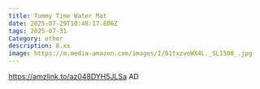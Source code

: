 ```yaml
---
title: Tummy Time Water Mat
date: 2025-07-29T10:48:17.806Z
tags: 2025-07-31
Category: other
description: 8.xx
image: https://m.media-amazon.com/images/I/81txzveWX4L._SL1500_.jpg
---
```

https://amzlink.to/az048DYH5JLSa       AD